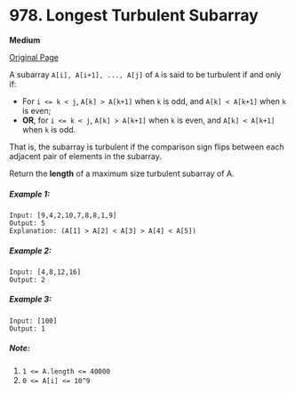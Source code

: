 # 978. Longest Turbulent Subarray

**Medium**

[Original Page](https://leetcode.com/problems/longest-turbulent-subarray/)

A subarray `A[i], A[i+1], ..., A[j]` of `A` is said to be turbulent if and only if:

- For `i <= k < j`, `A[k] > A[k+1]` when `k` is odd, and `A[k] < A[k+1]` when `k` is even;
- __OR__, for `i <= k < j`, `A[k] > A[k+1]` when `k` is even, and `A[k] < A[k+1]` when `k` is odd.

That is, the subarray is turbulent if the comparison sign flips between each adjacent pair of elements in the subarray.

Return the __length__ of a maximum size turbulent subarray of A.

##### Example 1:
```
Input: [9,4,2,10,7,8,8,1,9]
Output: 5
Explanation: (A[1] > A[2] < A[3] > A[4] < A[5])
```

##### Example 2:
```
Input: [4,8,12,16]
Output: 2
```

##### Example 3:
```
Input: [100]
Output: 1
```

##### Note:
1. `1 <= A.length <= 40000`
2. `0 <= A[i] <= 10^9`

